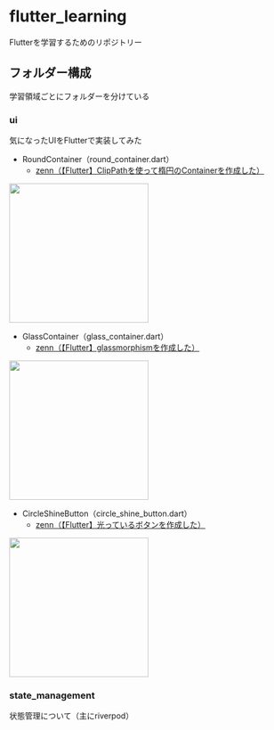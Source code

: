 # flutter_learning

Flutterを学習するためのリポジトリー

## フォルダー構成

学習領域ごとにフォルダーを分けている

### ui

気になったUIをFlutterで実装してみた

- RoundContainer（round_container.dart）
  - [zenn（【Flutter】ClipPathを使って楕円のContainerを作成した）](https://zenn.dev/al_rosa/articles/7a3754d7ac5825)

<img src="https://storage.googleapis.com/zenn-user-upload/dec387fbee11-20230804.png" width="250">

- GlassContainer（glass_container.dart）
  - [zenn（【Flutter】glassmorphismを作成した）](https://zenn.dev/al_rosa/articles/70c2e647e88f56)

<img src="https://storage.googleapis.com/zenn-user-upload/954adbad10f7-20230818.png" width="250">

- CircleShineButton（circle_shine_button.dart）
  - [zenn（【Flutter】光っているボタンを作成した）](https://zenn.dev/al_rosa/articles/de415da57ef61e)

<img src="https://storage.googleapis.com/zenn-user-upload/3a89b7ea8b1d-20230908.png" width="250">

### state_management

状態管理について（主にriverpod）
